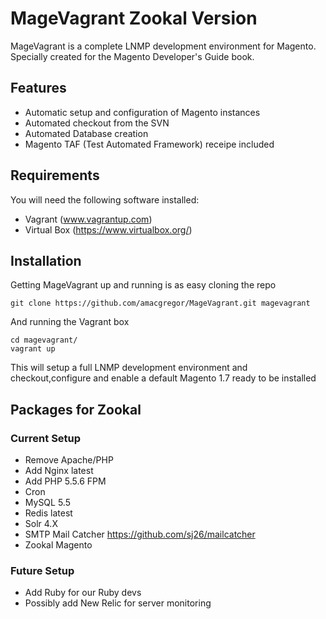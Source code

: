 MageVagrant Zookal Version
==========================

MageVagrant is a complete LNMP development environment for Magento. Specially created for the
Magento Developer's Guide book.

## Features

- Automatic setup and configuration of Magento instances
- Automated checkout from the SVN
- Automated Database creation
- Magento TAF (Test Automated Framework) receipe included

## Requirements

You will need the following software installed:

- Vagrant (www.vagrantup.com)
- Virtual Box (https://www.virtualbox.org/)


## Installation

Getting MageVagrant up and running is as easy cloning the repo

````git clone https://github.com/amacgregor/MageVagrant.git magevagrant````

And running the Vagrant box

````
cd magevagrant/
vagrant up
````

This will setup a full LNMP development environment and checkout,configure and enable a
default Magento 1.7 ready to be installed

## Packages for Zookal

### Current Setup

- Remove Apache/PHP
- Add Nginx latest
- Add PHP 5.5.6 FPM
- Cron
- MySQL 5.5
- Redis latest
- Solr 4.X
- SMTP Mail Catcher https://github.com/sj26/mailcatcher
- Zookal Magento

### Future Setup

- Add Ruby for our Ruby devs
- Possibly add New Relic for server monitoring
